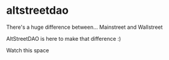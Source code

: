 # altstreetdao

There's a huge difference between... Mainstreet and Wallstreet

AltStreetDAO is here to make that difference :)

Watch this space
